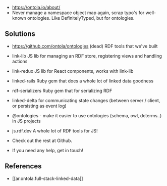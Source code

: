 
- https://ontola.io/about/
- Never manage a namespace object map again, scrap typo's for well-known ontologies. Like DefinitelyTyped, but for ontologies. 

## Solutions

- https://github.com/ontola/ontologies (dead)
RDF tools that we've built

- link-lib JS lib for managing an RDF store, registering views and handling actions
- link-redux JS lib for React components, works with link-lib
- linked-rails Ruby gem that does a whole lot of linked data goodness
- rdf-serializers Ruby gem that for serializing RDF
- linked-delta for communicating state changes (between server / client, or persisting as event log)
- @ontologies - make it easier to use ontologies (schema, owl, dcterms..) in JS projects
- js.rdf.dev A whole lot of RDF tools for JS!
- Check out the rest at Github.
- If you need any help, get in touch!

## References

- [[ar.ontola.full-stack-linked-data]]